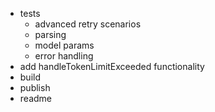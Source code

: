 - tests
  - advanced retry scenarios
  - parsing
  - model params
  - error handling
- add handleTokenLimitExceeded functionality
- build
- publish
- readme

